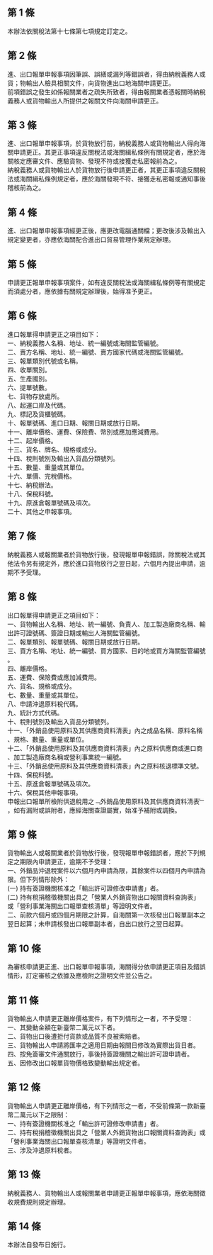 第 1 條
-------
本辦法依關稅法第十七條第七項規定訂定之。

第 2 條
-------
進、出口報單申報事項因筆誤、誤繕或漏列等錯誤者，得由納稅義務人或  
貨；物輸出人檢具相關文件，向貨物進出口地海關申請更正。  
前項錯誤之發生如係報關業者之疏失所致者，得由報關業者憑報關時納稅  
義務人或貨物輸出人所提供之報關文件向海關申請更正。

第 3 條
-------
進、出口報單申報事項，於貨物放行前，納稅義務人或貨物輸出人得向海  
關申請更正。其更正事項違反關稅法或海關緝私條例有關規定者，應於海  
關核定應審文件、應驗貨物、發現不符或接獲走私密報前為之。  
納稅義務人或貨物輸出人於貨物放行後申請更正者，其更正事項違反關稅  
法或海關緝私條例規定者，應於海關發現不符、接獲走私密報或通知事後  
稽核前為之。

第 4 條
-------
進、出口報單申報事項經更正後，應更改電腦通關檔；更改後涉及輸出入  
規定變更者，亦應依海關配合進出口貿易管理作業規定辦理。

第 5 條
-------
申請更正報單申報事項案件，如有違反關稅法或海關緝私條例等有關規定  
而須處分者，應依據有關規定辦理後，始得准予更正。

第 6 條
-------
進口報單得申請更正之項目如下：  
一、納稅義務人名稱、地址、統一編號或海關監管編號。  
二、賣方名稱、地址、統一編號、賣方國家代碼或海關監管編號。  
三、報單類別代號或名稱。  
四、收單關別。  
五、生產國別。  
六、提單號數。  
七、貨物存放處所。  
八、起運口岸及代碼。  
九、標記及貨櫃號碼。  
十、報單號碼、進口日期、報關日期或放行日期。  
十一、離岸價格、運費、保險費、幣別或應加應減費用。  
十二、起岸價格。  
十三、貨名、牌名、規格或成分。  
十四、稅則號別及輸出入貨品分類號列。  
十五、數量、重量或其單位。  
十六、單價、完稅價格。  
十七、納稅辦法。  
十八、保稅料號。  
十九、原進倉報單號碼及項次。  
二十、其他之申報事項。

第 7 條
-------
納稅義務人或報關業者於貨物放行後，發現報單申報錯誤，除關稅法或其  
他法令另有規定外，應於進口貨物放行之翌日起，六個月內提出申請，逾  
期不予受理。

第 8 條
-------
出口報單得申請更正之項目如下：  
一、貨物輸出人名稱、地址、統一編號、負責人、加工製造廠商名稱、輸  
    出許可證號碼、簽證日期或輸出人海關監管編號。  
二、報單類別、報單號碼、報關日期或放行日期。  
三、買方名稱、地址、統一編號、買方國家、目的地或買方海關監管編號  
        。  
四、離岸價格。  
五、運費、保險費或應加減費用。  
六、貨名、規格或成分。  
七、數量、重量或其單位。  
八、申請沖退原料稅代碼。  
九、統計方式代碼。  
十、稅則號別及輸出入貨品分類號列。  
十一、「外銷品使用原料及其供應商資料清表」內之成品名稱、原料名稱  
      、規格、數量、重量或單位。  
十二、「外銷品使用原料及其供應商資料清表」內之原料供應商或進口商  
      、加工製造廠商名稱或營利事業統一編號。  
十三、「外銷品使用原料及其供應商資料清表」內之原料核退標準文號。  
十四、保稅料號。  
十五、原進倉報單號碼及項次。  
十六、保稅其他申報事項。  
申報出口報單所檢附供退稅用之﹁外銷品使用原料及其供應商資料清表﹂  
，如有漏附或誤附者，應經海關查證屬實，始准予補附或調換。

第 9 條
-------
貨物輸出人或報關業者於貨物放行後，發現報單申報錯誤者，應於下列規  
定之期限內申請更正，逾期不予受理：  
一、外銷品沖退稅案件以六個月內申請為限，其餘案件以四個月內申請為  
    限。但下列情形除外：  
 (一) 持有簽證機關核准之「輸出許可證修改申請書」者。  
 (二) 持有稅捐稽徵機關出具之「營業人外銷貨物出口報關資料查詢表」  
      或「營利事業海關出口報單查核清單」等證明文件者。  
二、前款六個月或四個月期限之計算，自海關第一次核發出口報單副本之  
    翌日起算；未申請核發出口報單副本者，自出口放行之翌日起算。

第 10 條
--------
為審核申請更正進、出口報單申報事項，海關得分依申請更正項目及錯誤  
情形，訂定審核之依據及應檢附之證明文件並公告之。

第 11 條
--------
貨物輸出人申請更正離岸價格案件，有下列情形之一者，不予受理：  
一、其變動金額在新臺幣二萬元以下者。  
二、貨物出口後遭拒付貨款或品質不良被索賠者。  
三、貨物輸出人申請將匯率之適用日期由報關日修改為實際出貨日者。  
四、按免簽審文件通關放行，事後持簽證機關之輸出許可證申請者。  
五、因修改出口報單貨物價格致變動輸出規定者。

第 12 條
--------
貨物輸出人申請更正離岸價格，有下列情形之一者，不受前條第一款新臺  
幣二萬元以下之限制：  
一、持有簽證機關核准之「輸出許可證修改申請書」者。  
二、持有稅捐稽徵機關出具之「營業人外銷貨物出口報關資料查詢表」或  
    「營利事業海關出口報單查核清單」等證明文件者。  
三、涉及沖退原料稅者。

第 13 條
--------
納稅義務人、貨物輸出人或報關業者申請更正報單申報事項，應依海關徵  
收規費規則規定辦理。

第 14 條
--------
本辦法自發布日施行。


